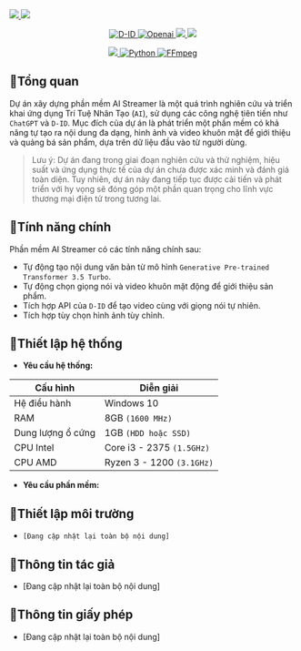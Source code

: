 <!-- Phần ảnh đầu trang -->
<a href="https://github.com/ThanhhTann/csn-da21ttb-duongthanhtan-aistreamer-python">
    <img src="https://i.ibb.co/S3tn7w4/Banner-AI-Streamer-1.gif">
</a>
<!-- Phần tiêu đề trang -->
<a href="https://github.com/ThanhhTann/csn-da21ttb-duongthanhtan-aistreamer-python">
    <img src="https://i.ibb.co/xSD8JqY/Banner-AI-Streamer-2.gif">
</a>
<!-- Phần cài đặt các tiện ích -->
<p align="center">
    <a href="https://docs.d-id.com/reference/get-started">
        <img src="https://img.shields.io/badge/D--DI-API-%235014FF" alt="D-ID">
    </a>
    <a href="https://platform.openai.com/overview">
        <img src="https://img.shields.io/badge/OpenAI-API-%235014FF" alt="Openai">
    </a>
    <a href="https://openai.com/policies/terms-of-use">
        <img src="https://img.shields.io/badge/License-OpenAI-%235014FF">
    </a>
    <a href="https://www.d-id.com/studio-end-user-license-agreement">
        <img src="https://img.shields.io/badge/License-D--ID-%235014FF">
    </a>
</p>
<!-- Phần điều khoản -->
<p align="center"> 
    <a href="https://files2.codecguide.com/K-Lite_Codec_Pack_1805_Full.exe">
        <img src="https://img.shields.io/badge/K--Lite-18.0.5-%235014FF">
    </a>
    <a href="https://www.python.org/ftp/python/3.12.1/python-3.12.1-amd64.exe">
        <img src="https://img.shields.io/badge/Python-3.12.1-%235014FF" alt="Python">
    </a>
    <a href="https://bom.so/2Thd6G">
        <img src="https://img.shields.io/badge/FFmpeg-6.1.1-%235014FF" alt="FFmpeg">
    </a>
</p>

## 🔮Tổng quan
Dự án xây dựng phần mềm AI Streamer là một quá trình nghiên cứu và triển khai ứng dụng Trí Tuệ Nhân Tạo (`AI`), sử dụng các công nghệ tiên tiến như `ChatGPT` và `D-ID`. Mục đích của dự án là phát triển một phần mềm có khả năng tự tạo ra nội dung đa dạng, hình ảnh và video khuôn mặt để giới thiệu và quảng bá sản phẩm, dựa trên dữ liệu đầu vào từ người dùng.
> Lưu ý: Dự án đang trong giai đoạn nghiên cứu và thử nghiệm, hiệu suất và ứng dụng thực tế của dự án chưa được xác minh và đánh giá toàn diện. Tuy nhiên, dự án này đang tiếp tục được cải tiến và phát triển với hy vọng sẽ đóng góp một phần quan trọng cho lĩnh vực thương mại điện tử trong tương lai.

## 🔮Tính năng chính
Phần mềm AI Streamer có các tính năng chính sau:
- Tự động tạo nội dung văn bản từ mô hình `Generative Pre-trained Transformer 3.5 Turbo`.
- Tự động chọn giọng nói và video khuôn mặt động để giới thiệu sản phẩm.
- Tích hợp API của `D-ID` để tạo video cùng với giọng nói tự nhiên.
- Tích hợp tùy chọn hình ảnh tùy chỉnh.

## 🔮Thiết lập hệ thống
- **Yêu cầu hệ thống:**
<div align="center">

| Cấu hình           | Diễn giải                             |
| ------------------ | ------------------------------------- |
| Hệ điều hành       | Windows 10                            |
| RAM                | 8GB `(1600 MHz)`                      |
| Dung lượng ổ cứng  | 1GB `(HDD hoặc SSD)`                  |
| CPU Intel          | Core i3 - 2375 `(1.5GHz)`             |
| CPU AMD            | Ryzen 3 - 1200 `(3.1GHz)`             |

</div>

- **Yêu cầu phần mềm:**



## 🔮Thiết lập môi trường
- `[Đang cập nhật lại toàn bộ nội dung]`
## 🔮Thông tin tác giả
- [Đang cập nhật lại toàn bộ nội dung]
## 🔮Thông tin giấy phép
- [Đang cập nhật lại toàn bộ nội dung]




